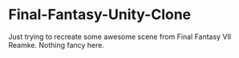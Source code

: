 # Final-Fantasy-Unity-Clone
 Just trying to recreate some awesome scene from Final Fantasy VII Reamke. Nothing fancy here.
